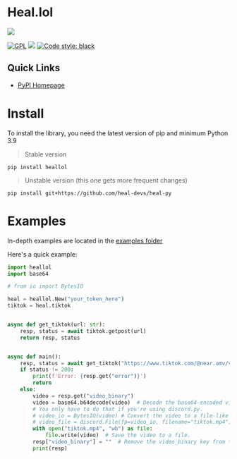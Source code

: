 # Heal.lol

![](https://avatars.githubusercontent.com/u/164548157?s=200&v=4)

[![GPL](https://img.shields.io/github/license/heal-devs/heal-py?color=2f2f2f)](https://github.com/heal-devs/heal-py/blob/main/LICENSE) ![](https://img.shields.io/pypi/pyversions/heallol?color=2f2f2f) [![Code style: black](https://img.shields.io/badge/code%20style-black-000000.svg)](https://github.com/psf/black)

## Quick Links

- [PyPI Homepage](https://pypi.org/project/heallol/)

# Install

To install the library, you need the latest version of pip and minimum Python 3.9

> Stable version
```
pip install heallol
```

> Unstable version (this one gets more frequent changes)
```
pip install git+https://github.com/heal-devs/heal-py
```

# Examples

In-depth examples are located in the [examples folder](https://github.com/heal-devs/heal-py/tree/main/examples)

Here's a quick example:

```py
import heallol
import base64

# from io import BytesIO

heal = heallol.New("your_token_here")
tiktok = heal.tiktok


async def get_tiktok(url: str):
    resp, status = await tiktok.getpost(url)
    return resp, status


async def main():
    resp, status = await get_tiktok("https://www.tiktok.com/@near.amv/video/7333276422489771270")
    if status != 200:
        print(f'Error: {resp.get("error")}')
        return
    else:
        video = resp.get("video_binary")
        video = base64.b64decode(video)  # Decode the base64-encoded video.
        # You only have to do that if you're using discord.py.
        # video_io = BytesIO(video) # Convert the video to a file-like object.
        # video_file = discord.File(fp=video_io, filename="tiktok.mp4") # Create a discord.File object.
        with open("tiktok.mp4", "wb") as file:
            file.write(video)  # Save the video to a file.
        resp["video_binary"] = ""  # Remove the video_binary key from the response.
        print(resp)
```